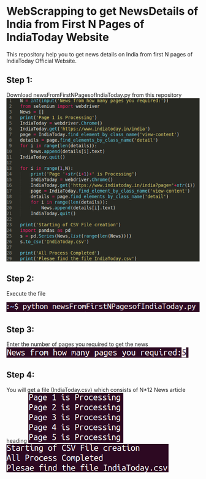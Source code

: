 # WebScrapping to get NewsDetails of India from First N Pages of IndiaToday Website
This repository help you to get news details on India from first N pages of IndiaToday Official Website.
## Step 1:
Download newsFromFirstNPagesofIndiaToday.py from this repository
![htr](./img/WSIT1.png)

## Step 2:
Execute the file

![htr](./img/WSIT2.png)

## Step 3:
Enter the number of pages you required to get the news
![htr](./img/WSIT3.png)

## Step 4:
You will get a file (IndiaToday.csv) which consists of N*12 News article heading
![htr](./img/WSIT4.png)
![htr](./img/WSIT5.png)
